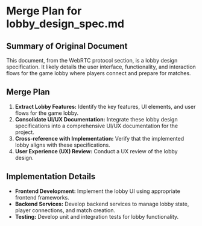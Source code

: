# Merge Plan for lobby_design_spec.md

## Summary of Original Document
This document, from the WebRTC protocol section, is a lobby design specification. It likely details the user interface, functionality, and interaction flows for the game lobby where players connect and prepare for matches.

## Merge Plan
1.  **Extract Lobby Features:** Identify the key features, UI elements, and user flows for the game lobby.
2.  **Consolidate UI/UX Documentation:** Integrate these lobby design specifications into a comprehensive UI/UX documentation for the project.
3.  **Cross-reference with Implementation:** Verify that the implemented lobby aligns with these specifications.
4.  **User Experience (UX) Review:** Conduct a UX review of the lobby design.

## Implementation Details
-   **Frontend Development:** Implement the lobby UI using appropriate frontend frameworks.
-   **Backend Services:** Develop backend services to manage lobby state, player connections, and match creation.
-   **Testing:** Develop unit and integration tests for lobby functionality.
